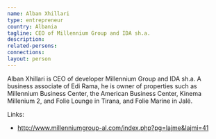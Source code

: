 ```yaml
---
name: Alban Xhillari
type: entrepreneur
country: Albania
tagline: CEO of Millennium Group and IDA sh.a.
description:
related-persons:
connections:
layout: person
---
```

Alban Xhillari is CEO of developer Millennium Group and IDA sh.a. A business associate of Edi Rama, he is owner of properties such as Millennium Business Center, the American Business Center, Kinema Millenium 2, and Folie Lounge in Tirana, and Folie Marine in Jalë.



Links:
* <http://www.millenniumgroup-al.com/index.php?pg=lajme&lajmi=41>
